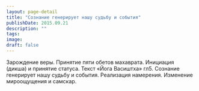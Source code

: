 ```yaml
---
layout: page-detail
title: "Сознание генерирует нашу судьбу и события"
publishDate: 2015.09.21
description: ""
tags:
image:
draft: false
---
```


 Зарождение веры. Принятие пяти обетов махаврата. Инициация (дикша) и принятие статуса. Текст «Йога Васиштха» гл5\. Сознание генерирует нашу судьбу и события. Реализация намерения. Изменение мироощущения и самскар. 

  
